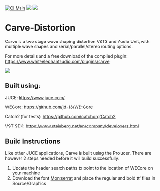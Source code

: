 [![CI Main](https://github.com/jd-13/Carve-Distortion/workflows/CI%20Main/badge.svg)](https://github.com/jd-13/Carve-Distortion/actions?query=workflow%3A%22CI+Main%22)
![](https://img.shields.io/badge/C%2B%2B-17-informational)
![](https://img.shields.io/badge/license-GPLv3-informational)

# Carve-Distortion
Carve is a two stage wave shaping distortion VST3 and Audio Unit, with multiple wave shapes and serial/parallel/stereo routing options.

For more details and a free download of the compiled plugin: https://www.whiteelephantaudio.com/plugins/carve

![](https://whiteelephantaudio.com/images/thumbs/originals/carveV2.4.1Animation.gif)  

## Built using:  

JUCE: https://www.juce.com/  

WECore: https://github.com/jd-13/WE-Core  

Catch2 (for tests): https://github.com/catchorg/Catch2  

VST SDK:  https://www.steinberg.net/en/company/developers.html

## Build Instructions

Like other JUCE applications, Carve is built using the Projucer. There are however 2 steps needed
before it will build successfully:

1. Update the header search paths to point to the location of WECore on your machine
2. Download the font [Montserrat](https://fonts.google.com/specimen/Montserrat) and place the
regular and bold ttf files in Source/Graphics
